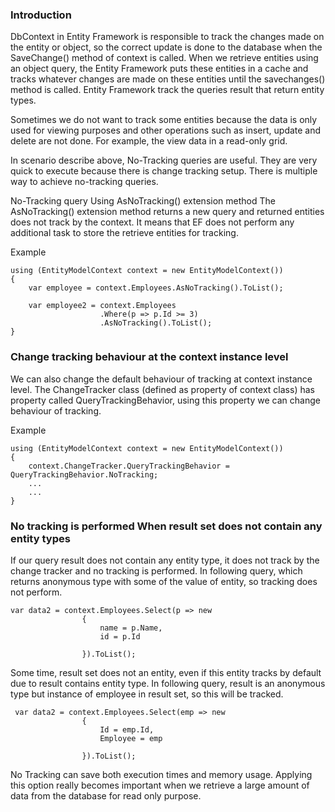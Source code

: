 ### Introduction
DbContext in Entity Framework is responsible to track the changes made on the entity or object, so the correct update is done to the database when the SaveChange() method of context is called. When we retrieve entities using an object query, the Entity Framework puts these entities in a cache and tracks whatever changes are made on these entities until the savechanges() method is called. Entity Framework track the queries result that return entity types.

Sometimes we do not want to track some entities because the data is only used for viewing purposes and other operations such as insert, update and delete are not done. For example, the view data in a read-only grid.

In scenario describe above, No-Tracking queries are useful. They are very quick to execute because there is change tracking setup. There is multiple way to achieve no-tracking queries.

No-Tracking query Using AsNoTracking() extension method
The AsNoTracking() extension method returns a new query and returned entities does not track by the context. It means that EF does not perform any additional task to store the retrieve entities for tracking. 

Example
```
using (EntityModelContext context = new EntityModelContext())
{
	var employee = context.Employees.AsNoTracking().ToList();  

    var employee2 = context.Employees  
                    .Where(p => p.Id >= 3)  
                    .AsNoTracking().ToList();  
}
```
 ### Change tracking behaviour at the context instance level
 We can also change the default behaviour of tracking at context instance level. The ChangeTracker class (defined as property of context class) has property called QueryTrackingBehavior, using this property we can change behaviour of tracking. 

Example
```
using (EntityModelContext context = new EntityModelContext())
{
	context.ChangeTracker.QueryTrackingBehavior = QueryTrackingBehavior.NoTracking;
	...
	...
}
```
### No tracking is performed When result set does not contain any entity types
If our query result does not contain any entity type, it does not track by the change tracker and no tracking is performed. In following query, which returns anonymous type with some of the value of entity, so tracking does not perform.
```
var data2 = context.Employees.Select(p => new
                {
                    name = p.Name,
                    id = p.Id

                }).ToList();
```
Some time, result set does not an entity, even if this entity tracks by default due to result contains entity type. In following query, result is an anonymous type but instance of employee in result set, so this will be tracked.
```
 var data2 = context.Employees.Select(emp => new
                {
                    Id = emp.Id,
					Employee = emp

                }).ToList();
```

No Tracking can save both execution times and memory usage. Applying this option really becomes important when we retrieve a large amount of data from the database for read only purpose.